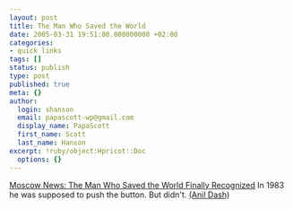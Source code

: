 ```yaml
---
layout: post
title: The Man Who Saved the World
date: 2005-03-31 19:51:00.000000000 +02:00
categories:
- quick links
tags: []
status: publish
type: post
published: true
meta: {}
author:
  login: shanson
  email: papascott-wp@gmail.com
  display_name: PapaScott
  first_name: Scott
  last_name: Hanson
excerpt: !ruby/object:Hpricot::Doc
  options: {}
---
```

<p><a href="http://www.mosnews.com/feature/2004/05/21/petrov.shtml" title="The Man Who Saved the World Finally Recognized - FEATURE - MOSNEWS.COM">Moscow News: The Man Who Saved the World Finally Recognized</a> In 1983 he was supposed to push the button. But didn't. <a href="http://www.dashes.com/anil/2005/03/30/the_man_who_sav">(Anil Dash)</a></p>
